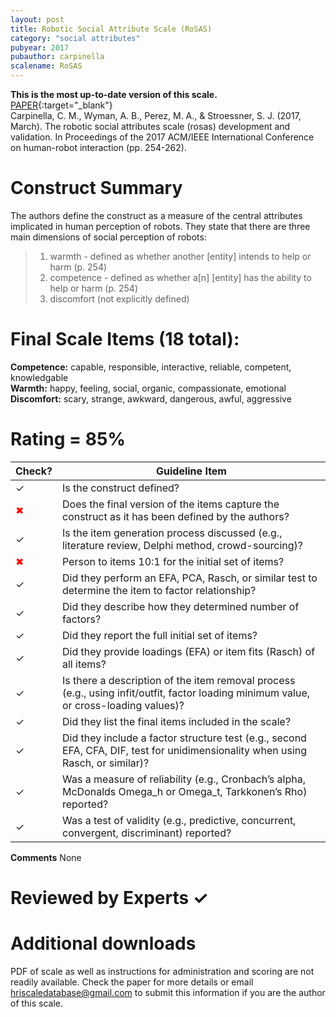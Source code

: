 ```yaml
---
layout: post
title: Robotic Social Attribute Scale (RoSAS)
category: "social attributes"
pubyear: 2017
pubauthor: carpinella
scalename: RoSAS
---
```


**This is the most up-to-date version of this scale.**
<br>
[PAPER](https://dl.acm.org/doi/abs/10.1145/2909824.3020208){:target="_blank"}
<br>Carpinella, C. M., Wyman, A. B., Perez, M. A., & Stroessner, S. J. (2017, March). The robotic social attributes scale (rosas) development and validation. In Proceedings of the 2017 ACM/IEEE International Conference on human-robot interaction (pp. 254-262).

# Construct Summary

The authors define the construct as a measure of the central attributes implicated in human perception of robots. They state that there are three main dimensions of social perception of robots:

>1. warmth - defined as whether another [entity] intends to help or harm (p. 254) 
>2. competence - defined as whether a[n] [entity] has the ability to help or harm (p. 254) 
>3. discomfort (not explicitly defined)

# Final Scale Items (18 total):

**Competence:** capable, responsible, interactive, reliable, competent, knowledgable  
**Warmth:** happy, feeling, social, organic, compassionate, emotional  
**Discomfort:** scary, strange, awkward, dangerous, awful, aggressive

# Rating = 85% 

<table>
  <thead>
    <tr>
      <th>Check?</th>
      <th>Guideline Item</th>
    </tr>
  </thead>
  <tbody>
    <tr>
      <td>&#10003;</td>
      <td>Is the construct defined?</td>
    </tr>
    <tr>
      <td style="color: red;">&#10006;</td>
      <td>Does the final version of the items capture the construct as it has been defined by the authors?</td>
    </tr>
    <tr>
      <td>&#10003;</td>
      <td>Is the item generation process discussed (e.g., literature review, Delphi method, crowd-sourcing)?</td>
    </tr>
    <tr>
      <td style="color: red;">&#10006;</td>
      <td>Person to items 10:1 for the initial set of items?</td>
    </tr>
    <tr>
      <td>&#10003;</td>
      <td>Did they perform an EFA, PCA, Rasch, or similar test to determine the item to factor relationship?</td>
    </tr>
    <tr>
      <td>&#10003;</td>
      <td>Did they describe how they determined number of factors?</td>
    </tr>
    <tr>
      <td>&#10003;</td>
      <td>Did they report the full initial set of items?</td>
    </tr>
    <tr>
      <td>&#10003;</td>
      <td>Did they provide loadings (EFA) or item fits (Rasch) of all items?</td>
    </tr>
    <tr>
      <td>&#10003;</td>
      <td>Is there a description of the item removal process (e.g., using infit/outfit, factor loading minimum value, or cross-loading values)?</td>
    </tr>
    <tr>
      <td>&#10003;</td>
      <td>Did they list the final items included in the scale?</td>
    </tr>
    <tr>
      <td>&#10003;</td>
      <td>Did they include a factor structure test (e.g., second EFA, CFA, DIF, test for unidimensionality when using Rasch, or similar)?</td>
    </tr>
    <tr>
      <td>&#10003;</td>
      <td>Was a measure of reliability (e.g., Cronbach’s alpha, McDonalds Omega_h or Omega_t, Tarkkonen’s Rho) reported?</td>
    </tr>
    <tr>
      <td>&#10003;</td>
      <td>Was a test of validity (e.g., predictive, concurrent, convergent, discriminant) reported?</td>
    </tr>
  </tbody>
</table>

**Comments**
None

# Reviewed by Experts &#10003;

# Additional downloads
PDF of scale as well as instructions for administration and scoring are not readily available. Check the paper for more details or email hriscaledatabase@gmail.com to submit this information if you are the author of this scale.
